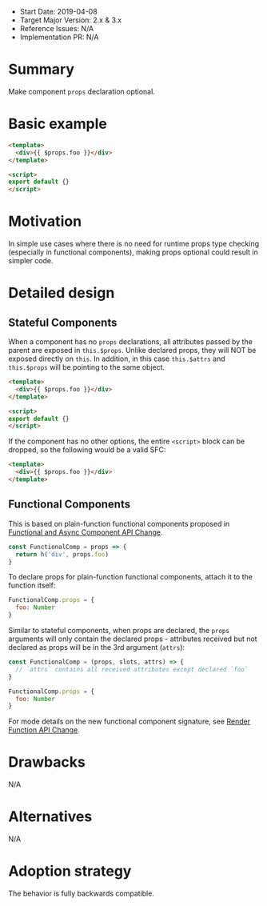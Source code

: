 - Start Date: 2019-04-08
- Target Major Version: 2.x & 3.x
- Reference Issues: N/A
- Implementation PR: N/A

# Summary

Make component `props` declaration optional.

# Basic example

``` html
<template>
  <div>{{ $props.foo }}</div>
</template>

<script>
export default {}
</script>
```

# Motivation

In simple use cases where there is no need for runtime props type checking (especially in functional components), making props optional could result in simpler code.

# Detailed design

## Stateful Components

When a component has no `props` declarations, all attributes passed by the parent are exposed in `this.$props`. Unlike declared props, they will NOT be exposed directly on `this`. In addition, in this case `this.$attrs` and `this.$props` will be pointing to the same object.

``` html
<template>
  <div>{{ $props.foo }}</div>
</template>

<script>
export default {}
</script>
```

If the component has no other options, the entire `<script>` block can be dropped, so the following would be a valid SFC:

``` html
<template>
  <div>{{ $props.foo }}</div>
</template>
```

## Functional Components

This is based on plain-function functional components proposed in [Functional and Async Component API Change](https://github.com/vuejs/rfcs/pull/27).

``` js
const FunctionalComp = props => {
  return h('div', props.foo)
}
```

To declare props for plain-function functional components, attach it to the function itself:

``` js
FunctionalComp.props = {
  foo: Number
}
```

Similar to stateful components, when props are declared, the `props` arguments will only contain the declared props - attributes received but not declared as props will be in the 3rd argument (`attrs`):

``` js
const FunctionalComp = (props, slots, attrs) => {
  // `attrs` contains all received attributes except declared `foo`
}

FunctionalComp.props = {
  foo: Number
}
```

For mode details on the new functional component signature, see [Render Function API Change](https://github.com/vuejs/rfcs/pull/28).

# Drawbacks

N/A

# Alternatives

N/A

# Adoption strategy

The behavior is fully backwards compatible.
